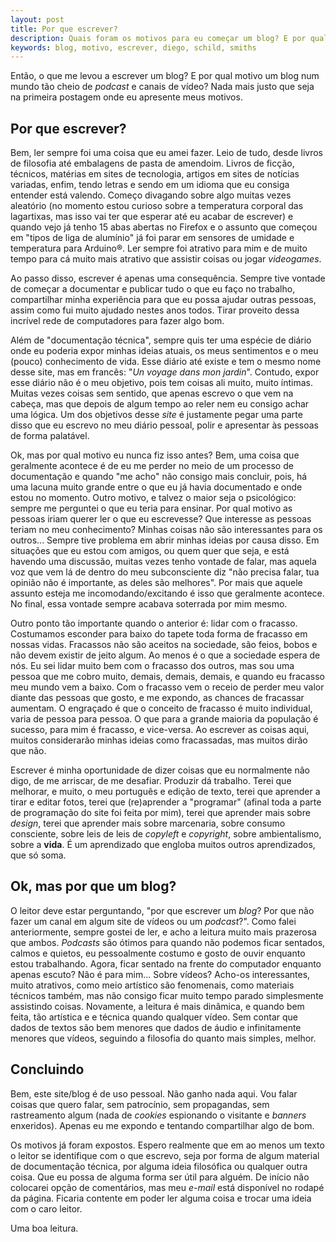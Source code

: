```yaml
---
layout: post
title: Por que escrever?
description: Quais foram os motivos para eu começar um blog? E por qual motivo um blog?
keywords: blog, motivo, escrever, diego, schild, smiths
---
```


Então, o que me levou a escrever um blog? E por qual motivo um blog num mundo tão cheio de _podcast_ e canais de vídeo? Nada mais justo que seja na primeira postagem onde eu apresente meus motivos.

## Por que escrever?

Bem, ler sempre foi uma coisa que eu amei fazer.  Leio de tudo, desde livros de filosofia até embalagens de pasta de amendoim. Livros de ficção, técnicos, matérias em sites de tecnologia, artigos em sites de notícias variadas, enfim, tendo letras e sendo em um idioma que eu consiga entender está valendo. Começo divagando sobre algo muitas vezes aleatório (no momento estou curioso sobre a temperatura corporal das lagartixas, mas isso vai ter que esperar até eu acabar de escrever) e quando vejo já tenho 15 abas abertas no Firefox e o assunto que começou em "tipos de liga de alumínio" já foi parar em sensores de umidade e temperatura para Arduino®. Ler sempre foi atrativo para mim e de muito tempo para cá muito mais atrativo que assistir coisas ou jogar _videogames_.

Ao passo disso, escrever é apenas uma consequência. Sempre tive vontade de começar a documentar e publicar tudo o que eu faço no trabalho, compartilhar minha experiência para que eu possa ajudar outras pessoas, assim como fui muito ajudado nestes anos todos. Tirar proveito dessa incrível rede de computadores para fazer algo bom.

Além de "documentação técnica", sempre quis ter uma espécie de diário onde eu poderia expor minhas ideias atuais, os meus sentimentos e o meu (pouco) conhecimento de vida. Esse diário até existe e tem o mesmo nome desse site, mas em francês: "_Un voyage dans mon jardin_". Contudo, expor esse diário não é o meu objetivo, pois tem coisas ali muito, muito íntimas. Muitas vezes coisas sem sentido, que apenas escrevo o que vem na cabeça, mas que depois de algum tempo ao reler nem eu consigo achar uma lógica. Um dos objetivos desse _site_ é justamente pegar uma parte disso que eu escrevo no meu diário pessoal, polir e apresentar às pessoas de forma palatável.

Ok, mas por qual motivo eu nunca fiz isso antes? Bem, uma coisa que geralmente acontece é de eu me perder no meio de um processo de documentação e quando "me acho" não consigo mais concluir, pois, há uma lacuna muito grande entre o que eu já havia documentado e onde estou no momento. Outro motivo, e talvez o maior seja o psicológico: sempre me perguntei o que eu teria para ensinar. Por qual motivo as pessoas iriam querer ler o que eu escrevesse? Que interesse as pessoas teriam no meu conhecimento? Minhas coisas não são interessantes para os outros... Sempre tive problema em abrir minhas ideias por causa disso. Em situações que eu estou com amigos, ou quem quer que seja, e está havendo uma discussão, muitas vezes tenho vontade de falar, mas aquela voz que vem lá de dentro do meu subconsciente diz "não precisa falar, tua opinião não é importante, as deles são melhores". Por mais que aquele assunto esteja me incomodando/excitando é isso que geralmente acontece. No final, essa vontade sempre acabava soterrada por mim mesmo.

Outro ponto tão importante quando o anterior é: lidar com o fracasso. Costumamos esconder para baixo do tapete toda forma de fracasso em nossas vidas. Fracassos não são aceitos na sociedade, são feios, bobos e não devem existir de jeito algum. Ao menos é o que a sociedade espera de nós. Eu sei lidar muito bem com o fracasso dos outros, mas sou uma pessoa que me cobro muito, demais, demais, demais, e quando eu fracasso meu mundo vem a baixo. Com o fracasso vem o receio de perder meu valor diante das pessoas que gosto, e me expondo, as chances de fracassar aumentam. O engraçado é que o conceito de fracasso é muito individual, varia de pessoa para pessoa. O que para a grande maioria da população é sucesso, para mim é fracasso, e vice-versa. Ao escrever as coisas aqui, muitos considerarão minhas ideias como fracassadas, mas muitos dirão que não.

Escrever é minha oportunidade de dizer coisas que eu normalmente não digo, de me arriscar, de me desafiar. Produzir dá trabalho. Terei que melhorar, e muito, o meu português e edição de texto, terei que aprender a tirar e editar fotos, terei que (re)aprender a "programar" (afinal toda a parte de programação do site foi feita por mim), terei que aprender mais sobre _design_, terei que aprender mais sobre marcenaria, sobre consumo consciente, sobre leis de leis de _copyleft_ e _copyright_, sobre ambientalismo, sobre a **vida**. É um aprendizado que engloba muitos outros aprendizados, que só soma.

## Ok, mas por que um blog?

O leitor deve estar perguntando, "por que escrever um _blog_? Por que não fazer um canal em algum site de vídeos ou um _podcast_?". Como falei anteriormente, sempre gostei de ler, e acho a leitura muito mais prazerosa que ambos. _Podcasts_ são ótimos para quando não podemos ficar sentados, calmos e quietos, eu pessoalmente costumo e gosto de ouvir enquanto estou trabalhando. Agora, ficar sentado na frente do computador enquanto apenas escuto? Não é para mim... Sobre vídeos? Acho-os interessantes, muito atrativos, como meio artístico são fenomenais, como materiais técnicos também, mas não consigo ficar muito tempo parado simplesmente assistindo coisas. Novamente, a leitura é mais dinâmica, e quando bem feita, tão artística e e técnica quando qualquer vídeo. Sem contar que dados de textos são bem menores que dados de áudio e infinitamente menores que vídeos, seguindo a filosofia do quanto mais simples, melhor.

## Concluindo

Bem, este site/blog é de uso pessoal. Não ganho nada aqui. Vou falar coisas que quero falar, sem patrocínio, sem propagandas, sem rastreamento algum (nada de _cookies_ espionando o visitante e _banners_ enxeridos). Apenas eu me expondo e tentando compartilhar algo de bom.

Os motivos já foram expostos. Espero realmente que em ao menos um texto o leitor se identifique com o que escrevo, seja por forma de algum material de documentação técnica, por alguma ideia filosófica ou qualquer outra coisa. Que eu possa de alguma forma ser útil para alguém. De início não colocarei opção de comentários, mas meu _e-mail_ está disponível no rodapé da página. Ficaria contente em poder ler alguma coisa e trocar uma ideia com o caro leitor.

Uma boa leitura.
